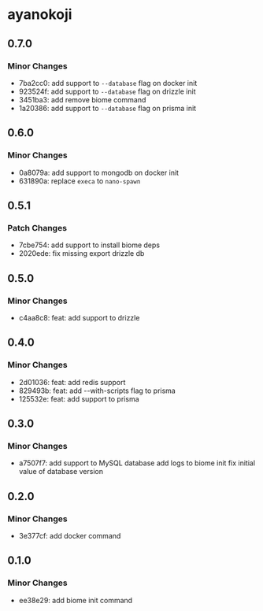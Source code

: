 # ayanokoji

## 0.7.0

### Minor Changes

- 7ba2cc0: add support to `--database` flag on docker init
- 923524f: add support to `--database` flag on drizzle init
- 3451ba3: add remove biome command
- 1a20386: add support to `--database` flag on prisma init

## 0.6.0

### Minor Changes

- 0a8079a: add support to mongodb on docker init
- 631890a: replace `execa` to `nano-spawn`

## 0.5.1

### Patch Changes

- 7cbe754: add support to install biome deps
- 2020ede: fix missing export drizzle db

## 0.5.0

### Minor Changes

- c4aa8c8: feat: add support to drizzle

## 0.4.0

### Minor Changes

- 2d01036: feat: add redis support
- 829493b: feat: add --with-scripts flag to prisma
- 125532e: feat: add support to prisma

## 0.3.0

### Minor Changes

- a7507f7: add support to MySQL database
  add logs to biome init
  fix initial value of database version

## 0.2.0

### Minor Changes

- 3e377cf: add docker command

## 0.1.0

### Minor Changes

- ee38e29: add biome init command
